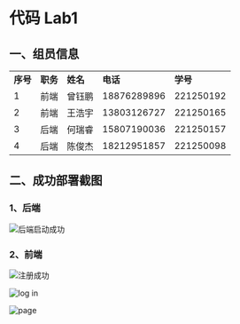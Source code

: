 # 代码 Lab1

## 一、组员信息

<table>
    <tr>
        <td><b>序号</b></td>
        <td><b>职务</b></td>
        <td><b>姓名</b></td>
        <td><b>电话</b></td>
        <td><b>学号</b></td>
    </tr>
    <tr>
        <td>1</td>
        <td>前端</td>
        <td>曾钰鹏</td>
        <td>18876289896</td>
        <td>221250192</td>
    </tr>
    <tr>
        <td>2</td>
        <td>前端</td>
        <td>王浩宇</td>
        <td>13803126727</td>
        <td>221250165</td>
    </tr>
    <tr>
        <td>3</td>
        <td>后端</td>
        <td>何瑞睿</td>
        <td>15807190036</td>
        <td>221250157</td>
    </tr>
    <tr>
        <td>4</td>
        <td>后端</td>
        <td>陈俊杰</td>
        <td>18212951857</td>
        <td>221250098</td>
    </tr>
</table>

## 二、成功部署截图

 ### 1、后端

![后端启动成功](C:\Users\52616\Desktop\Directory\图片\后端启动成功.png)

### 2、前端

![注册成功](C:\Users\52616\Desktop\Directory\图片\注册成功.png)

![log in](C:\Users\52616\Desktop\Directory\图片\登陆成功.png)

![page](C:\Users\52616\Desktop\Directory\图片\登陆后页面.png)